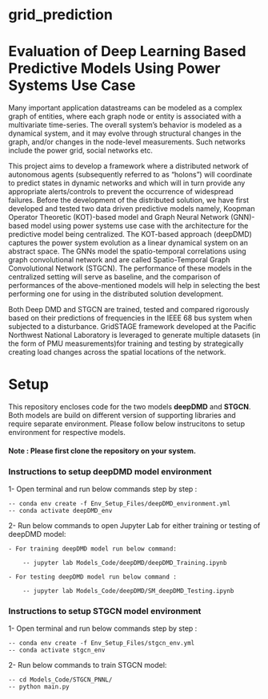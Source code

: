 # grid_prediction

# Evaluation of Deep Learning Based Predictive Models Using Power Systems Use Case

Many important application datastreams can be modeled as a complex graph of entities, where each graph node or entity is associated with a multivariate time-series. The overall system’s behavior is modeled as a dynamical system, and it may evolve through structural changes in the graph, and/or changes in the node-level measurements. Such networks include the power grid, social networks etc. 

This project aims to develop a framework where a distributed network of autonomous agents (subsequently referred to as “holons”) will coordinate to predict states in dynamic networks and which will in turn provide any appropriate alerts/controls to prevent the occurrence of widespread failures. Before the development of the distributed solution, we have first developed and tested two data driven predictive models namely, Koopman Operator Theoretic (KOT)-based model and Graph Neural Network (GNN)-based model using power systems use case with the architecture for the predictive model being centralized. The KOT-based approach (deepDMD) captures the power system evolution as a linear dynamical system on an abstract space. The GNNs model the spatio-temporal correlations using graph convolutional network and are called Spatio-Temporal Graph Convolutional Network (STGCN). The performance of these models in the centralized setting will serve as baseline, and the comparison of performances of the above-mentioned models will help in selecting the best performing one for using in the distributed solution development. 

Both Deep DMD and STGCN  are  trained,  tested  and  compared  rigorously based  on  their  predictions  of  frequencies  in  the  IEEE  68  bus system when subjected to a disturbance. GridSTAGE framework developed at the Pacific Northwest National Laboratory is leveraged to generate multiple datasets (in the form of PMU measurements)for  training  and  testing  by  strategically  creating  load  changes across   the   spatial   locations   of   the   network.   



# Setup

This repository encloses code for the two models **deepDMD** and **STGCN**. Both models are build on different version of supporting libraries and require separate environment. Please follow below instrucitons to setup environment for respective models.

#### Note : Please first clone the repository on your system.

### Instructions to setup deepDMD model environment

1- Open terminal and run below commands step by step :
	 
	-- conda env create -f Env_Setup_Files/deepDMD_environment.yml  
	-- conda activate deepDMD_env 

2- Run below commands to open Jupyter Lab for either training or testing of deepDMD model:

 	- For training deepDMD model run below command: 
		
		-- jupyter lab Models_Code/deepDMD/deepDMD_Training.ipynb

 	- For testing deepDMD model run below command : 
		
		-- jupyter lab Models_Code/deepDMD/SM_deepDMD_Testing.ipynb

### Instructions to setup STGCN model environment

1- Open terminal and run below commands step by step :
	 
	-- conda env create -f Env_Setup_Files/stgcn_env.yml  
	-- conda activate stgcn_env

2- Run below commands to train STGCN model:
			
	-- cd Models_Code/STGCN_PNNL/
	-- python main.py 
